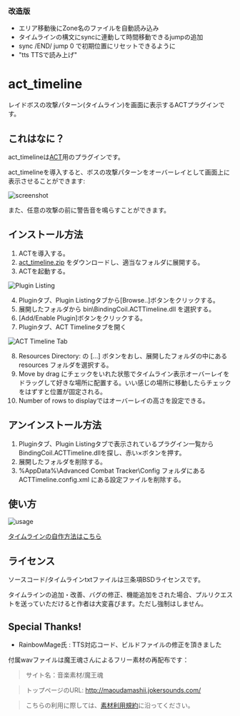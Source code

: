 ### 改造版
* エリア移動後にZone名のファイルを自動読み込み
* タイムラインの構文にsyncに連動して時間移動できるjumpの追加
* sync /END/ jump 0 で初期位置にリセットできるように
* "tts TTSで読み上げ"

act_timeline
============
レイドボスの攻撃パターン(タイムライン)を画面に表示するACTプラグインです。

## これはなに？
act_timelineは[ACT](http://advancedcombattracker.com/)用のプラグインです。

act_timelineを導入すると、ボスの攻撃パターンをオーバーレイとして画面上に表示させることができます:

![screenshot](https://raw.githubusercontent.com/grindingcoil/act_timeline/master/doc/scrshot.gif)

また、任意の攻撃の前に警告音を鳴らすことができます。

## インストール方法
1. ACTを導入する。
2. [act_timeline.zip](act_timeline.zip?raw=true) をダウンロードし、適当なフォルダに展開する。
3. ACTを起動する。

![Plugin Listing](https://raw.githubusercontent.com/grindingcoil/act_timeline/master/doc/install1.png)

4. Pluginタブ、Plugin Listingタブから[Browse..]ボタンをクリックする。
5. 展開したフォルダから bin\BindingCoil.ACTTimeline.dll を選択する。
6. [Add/Enable Plugin]ボタンをクリックする。
7. Pluginタブ、ACT Timelineタブを開く

![ACT Timeline Tab](https://raw.githubusercontent.com/grindingcoil/act_timeline/master/doc/install2.png)

8. Resources Directory: の [...] ボタンをおし、展開したフォルダの中にある resources フォルダを選択する。
9. Move by drag にチェックをいれた状態でタイムライン表示オーバーレイをドラッグして好きな場所に配置する。いい感じの場所に移動したらチェックをはずすと位置が固定される。
10. Number of rows to displayではオーバーレイの高さを設定できる。

## アンインストール方法
1. Pluginタブ、Plugin Listingタブで表示されているプラグイン一覧から BindingCoil.ACTTimeline.dllを探し、赤い×ボタンを押す。
2. 展開したフォルダを削除する。
3. %AppData%\Advanced Combat Tracker\Config フォルダにある ACTTimeline.config.xml にある設定ファイルを削除する。

## 使い方
![usage](https://raw.githubusercontent.com/grindingcoil/act_timeline/master/doc/usage.png)

[タイムラインの自作方法はこちら](doc/TimelineSyntax.md)

## ライセンス
ソースコード/タイムラインtxtファイルは三条項BSDライセンスです。

タイムラインの追加・改善、バグの修正、機能追加をされた場合、プルリクエストを送っていただけると作者は大変喜びます。ただし強制はしません。

## Special Thanks!

- RainbowMage氏 : TTS対応コード、ビルドファイルの修正を頂きました

付属wavファイルは魔王魂さんによるフリー素材の再配布です：
> サイト名：音楽素材/魔王魂

> トップページのURL:  http://maoudamashii.jokersounds.com/

> こちらの利用に際しては、[素材利用規約](http://maoudamashii.jokersounds.com/music_rule.html)に沿ってください。
